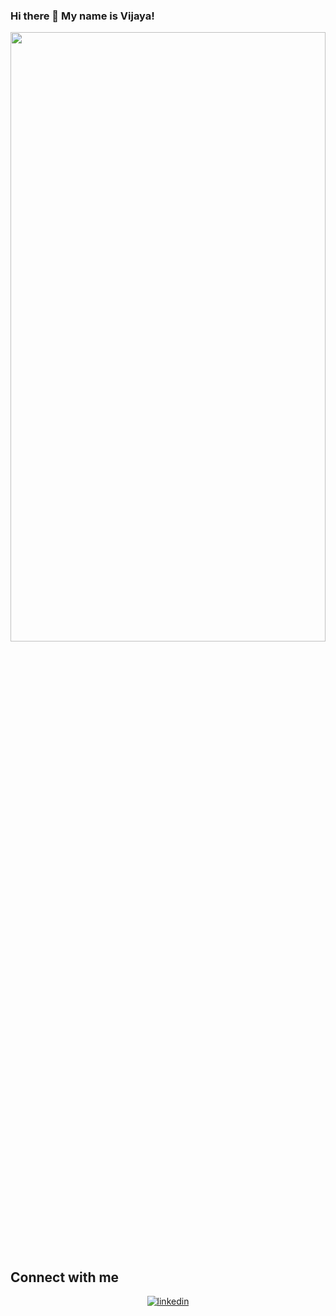 ### Hi there 👋 My name is Vijaya!

<div align="center">
<img src="https://user-images.githubusercontent.com/74038190/226190894-18e959ba-d458-4a94-ac44-790190f2a947.gif" align="center" style="width: 100%; height: 50%" />
</div>  

## Connect with me  
<div align="center">

<a href="https://www.linkedin.com/in/vijayalaxmi-wakode/" target="_blank">
<img src=https://img.shields.io/badge/linkedin-%231E77B5.svg?&style=for-the-badge&logo=linkedin&logoColor=white alt=linkedin style="margin-bottom: 5px;" />
</a>
 
</div>  
